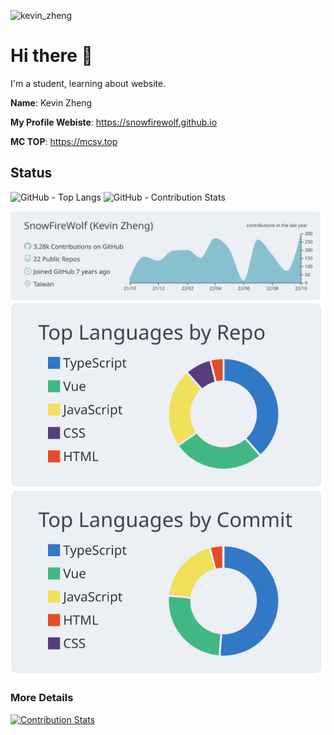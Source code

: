 ![kevin_zheng](https://user-images.githubusercontent.com/14024836/198813403-113e0e43-7b36-4cf0-952f-3319123a8361.svg)



# Hi there 👋
I'm a student, learning about website.


**Name**: Kevin Zheng

**My Profile Webiste**: https://snowfirewolf.github.io

**MC TOP**: https://mcsv.top



## Status
<p>
  <img width="28%" src="https://github-readme-stats.vercel.app/api/top-langs/?username=SnowFireWolf&theme=swift" alt="GitHub - Top Langs"/>
  <img width="67%" src="https://github-readme-stats.vercel.app/api?username=snowfirewolf&show_icons=true&include_all_commits=true&count_private=true&theme=swift" alt="GitHub - Contribution Stats"/>
</p>

[![](https://raw.githubusercontent.com/SnowFireWolf/snowfirewolf/master/profile-summary-card-output/nord_bright/0-profile-details.svg)](https://github.com/vn7n24fzkq/github-profile-summary-cards)
[![](https://raw.githubusercontent.com/SnowFireWolf/snowfirewolf/master/profile-summary-card-output/nord_bright/1-repos-per-language.svg)](https://github.com/vn7n24fzkq/github-profile-summary-cards) [![](https://raw.githubusercontent.com/SnowFireWolf/snowfirewolf/master/profile-summary-card-output/nord_bright/2-most-commit-language.svg)](https://github.com/vn7n24fzkq/github-profile-summary-cards)

### More Details
[![Contribution Stats](https://github-contribution-stats.vercel.app/api/?username=snowfirewolf)](https://github.com/LordDashMe/github-contribution-stats)
